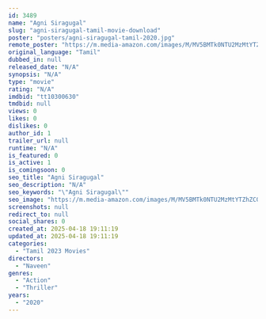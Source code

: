 ```yaml
---
id: 3489
name: "Agni Siragugal"
slug: "agni-siragugal-tamil-movie-download"
poster: "posters/agni-siragugal-tamil-2020.jpg"
remote_poster: "https://m.media-amazon.com/images/M/MV5BMTk0NTU2MzMtYTZhZC00Zjc5LTgxNGUtOTkwMzlmNjQzZjI1XkEyXkFqcGdeQXVyOTk3NTc2MzE@._V1_SX300.jpg"
original_language: "Tamil"
dubbed_in: null
released_date: "N/A"
synopsis: "N/A"
type: "movie"
rating: "N/A"
imdbid: "tt10300630"
tmdbid: null
views: 0
likes: 0
dislikes: 0
author_id: 1
trailer_url: null
runtime: "N/A"
is_featured: 0
is_active: 1
is_comingsoon: 0
seo_title: "Agni Siragugal"
seo_description: "N/A"
seo_keywords: "\"Agni Siragugal\""
seo_image: "https://m.media-amazon.com/images/M/MV5BMTk0NTU2MzMtYTZhZC00Zjc5LTgxNGUtOTkwMzlmNjQzZjI1XkEyXkFqcGdeQXVyOTk3NTc2MzE@._V1_SX300.jpg"
screenshots: null
redirect_to: null
social_shares: 0
created_at: 2025-04-18 19:11:19
updated_at: 2025-04-18 19:11:19
categories:
  - "Tamil 2023 Movies"
directors:
  - "Naveen"
genres:
  - "Action"
  - "Thriller"
years:
  - "2020"
---
```

